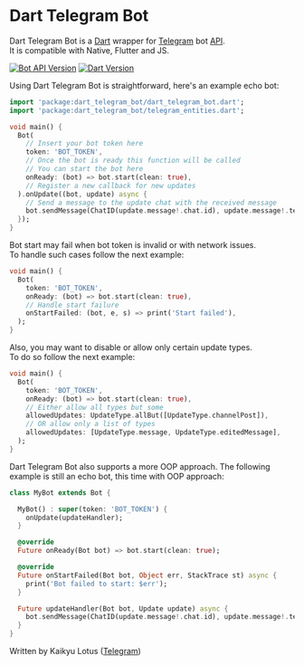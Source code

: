 # Dart Telegram Bot

Dart Telegram Bot is a [Dart](https://dart.dev) wrapper for [Telegram](https://telegram.org/) bot [API](https://core.telegram.org/bots/api). \
It is compatible with Native, Flutter and JS.

[![Bot API Version](https://img.shields.io/badge/Bot%20API-5.3-blue.svg?style=flat-square)](https://core.telegram.org/bots/api)
[![Dart Version](https://img.shields.io/badge/Dart-2.13-blue.svg?style=flat-square)](https://dart.dev)

Using Dart Telegram Bot is straightforward, here's an example echo bot:
```dart
import 'package:dart_telegram_bot/dart_telegram_bot.dart';
import 'package:dart_telegram_bot/telegram_entities.dart';

void main() {
  Bot(
    // Insert your bot token here
    token: 'BOT_TOKEN',
    // Once the bot is ready this function will be called
    // You can start the bot here
    onReady: (bot) => bot.start(clean: true),
    // Register a new callback for new updates
  ).onUpdate((bot, update) async {
    // Send a message to the update chat with the received message
    bot.sendMessage(ChatID(update.message!.chat.id), update.message!.text!);
  });
}
```

Bot start may fail when bot token is invalid or with network issues.\
To handle such cases follow the next example:
```dart
void main() {
  Bot(
    token: 'BOT_TOKEN',
    onReady: (bot) => bot.start(clean: true),
    // Handle start failure
    onStartFailed: (bot, e, s) => print('Start failed'),
  );
}
```

Also, you may want to disable or allow only certain update types.\
To do so follow the next example:
```dart
void main() {
  Bot(
    token: 'BOT_TOKEN',
    onReady: (bot) => bot.start(clean: true),
    // Either allow all types but some
    allowedUpdates: UpdateType.allBut([UpdateType.channelPost]),
    // OR allow only a list of types
    allowedUpdates: [UpdateType.message, UpdateType.editedMessage],
  );
}
```

Dart Telegram Bot also supports a more OOP approach.
The following example is still an echo bot, this time with OOP approach: 
```dart
class MyBot extends Bot {

  MyBot() : super(token: 'BOT_TOKEN') {
    onUpdate(updateHandler);
  }

  @override
  Future onReady(Bot bot) => bot.start(clean: true);

  @override
  Future onStartFailed(Bot bot, Object err, StackTrace st) async {
    print('Bot failed to start: $err');
  }

  Future updateHandler(Bot bot, Update update) async {
    bot.sendMessage(ChatID(update.message!.chat.id), update.message!.text!);
  }
}
```
Written by Kaikyu Lotus ([Telegram](https://t.me/Kaikyu))